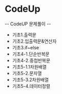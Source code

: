 # CodeUp<br>
-- CodeUP 문제풀이 --<br>
- 기초1.출력문<br>
- 기초2.입출력문&연산자<br>
- 기초3.if~else<br>
- 기초4-1.단순반복문<br>
- 기초4-2.중첩반복문
- 기초5-1.1차원배열
- 기초5-2.문자열
- 기초5-3.2차원배열
- 기초5-4.데이터정렬
